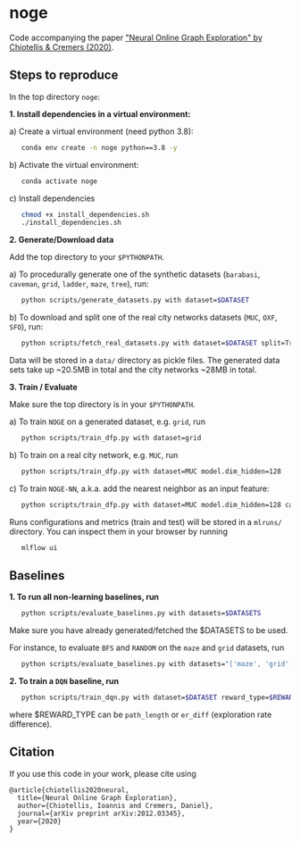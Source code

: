 # noge
Code accompanying the paper ["Neural Online Graph Exploration" by Chiotellis & Cremers (2020)](https://arxiv.org/abs/2012.03345).

## Steps to reproduce

In the top directory `noge`:

**1. Install dependencies in a virtual environment:**
   
   a) Create a virtual environment (need python 3.8):
   ```bash
      conda env create -n noge python==3.8 -y
   ```
   b) Activate the virtual environment:
   ```bash
      conda activate noge
   ```
   c) Install dependencies
   ```bash
      chmod +x install_dependencies.sh
      ./install_dependencies.sh
   ```

**2. Generate/Download data**
   
Add the top directory to your `$PYTHONPATH`.

 a) To procedurally generate one of the synthetic datasets (`barabasi`, `caveman`, `grid`, `ladder`, `maze`, 
`tree`), run:
 ```bash
    python scripts/generate_datasets.py with dataset=$DATASET
 ```

 b) To download and split one of the real city networks datasets (`MUC`, `OXF`, `SFO`), run:
 ```bash
    python scripts/fetch_real_datasets.py with dataset=$DATASET split=True
 ```

 Data will be stored in a `data/` directory as pickle files.
 The generated data sets take up ~20.5MB in total and the city networks ~28MB in total.


**3. Train / Evaluate**

Make sure the top directory is in your `$PYTHONPATH`.

 a) To train `NOGE` on a generated dataset, e.g. `grid`, run
 ```bash
    python scripts/train_dfp.py with dataset=grid
 ```

 b) To train on a real city network, e.g. `MUC`, run
 ```bash
    python scripts/train_dfp.py with dataset=MUC model.dim_hidden=128
 ```

 c) To train `NOGE-NN`, a.k.a. add the nearest neighbor as an input feature:
 ```bash
    python scripts/train_dfp.py with dataset=MUC model.dim_hidden=128 cat_features=YN
 ```

 Runs configurations and metrics (train and test) will be stored in a `mlruns/` directory. You can inspect them 
in your browser by running
```bash
   mlflow ui
```


## Baselines

**1. To run all non-learning baselines, run**
```bash
   python scripts/evaluate_baselines.py with datasets=$DATASETS
```
Make sure you have already generated/fetched the $DATASETS to be used.

For instance, to evaluate `BFS` and `RANDOM` on the `maze` and `grid` datasets, run
```bash
   python scripts/evaluate_baselines.py with datasets="['maze', 'grid']"  policies="['random','bfs']"
```

**2. To train a `DQN` baseline, run**
```bash
   python scripts/train_dqn.py with dataset=$DATASET reward_type=$REWARD_TYPE
```
where $REWARD_TYPE can be `path_length` or `er_diff` (exploration rate difference).

## Citation
If you use this code in your work, please cite using
```
@article{chiotellis2020neural,
  title={Neural Online Graph Exploration},
  author={Chiotellis, Ioannis and Cremers, Daniel},
  journal={arXiv preprint arXiv:2012.03345},
  year={2020}
}
```
